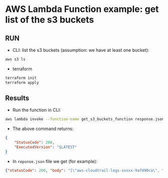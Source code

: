 # AWS Lambda Function example: get list of the s3 buckets

## RUN

- CLI: list the s3 buckets (assumption: we have at least one bucket):

```bash
aws s3 ls
```

- terraform

```bash
terraform init
terraform apply
```

## Results

- Run the function in CLI:

```bash
aws lambda invoke --function-name get_s3_buckets_function response.json`
```

- The above command returns:

```json
{
    "StatusCode": 200,
    "ExecutedVersion": "$LATEST"
}
```

- In `reponse.json` file we get (for example):

```json
{"statusCode": 200, "body": "[\"aws-cloudtrail-logs-xxxxx-9afd90ca\", \"my-s3-bucket-name-xxx\"]"}
```